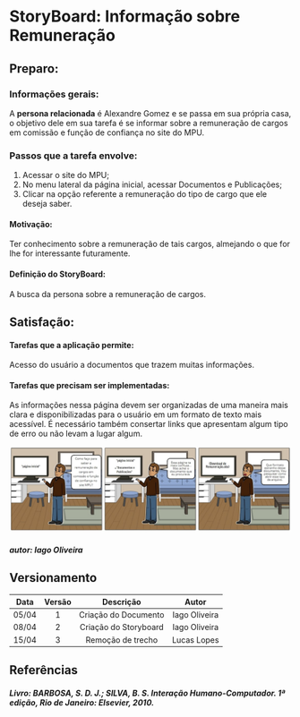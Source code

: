 # StoryBoard: Informação sobre Remuneração

## Preparo:

### Informações gerais:

A **persona relacionada** é Alexandre Gomez e se passa em sua própria casa, o objetivo dele em sua tarefa é se informar sobre a remuneração de cargos em comissão e função de confiança no site do MPU.

### Passos que a tarefa envolve:

1. Acessar o site do MPU;
2. No menu lateral da página inicial, acessar Documentos e Publicações;
3. Clicar na opção referente a remuneração do tipo de cargo que ele deseja saber.

#### Motivação:

Ter conhecimento sobre a remuneração de tais cargos, almejando o que for lhe for interessante futuramente.

#### Definição do StoryBoard:

A busca da persona sobre a remuneração de cargos.

## Satisfação:

#### Tarefas que a aplicação permite:

Acesso do usuário a documentos que trazem muitas informações.

#### Tarefas que precisam ser implementadas:

As informações nessa página devem ser organizadas de uma maneira mais clara e disponibilizadas para o usuário em um formato de texto mais acessível. É necessário também consertar links que apresentam algum tipo de erro ou não levam a lugar algum.

![Story](../assets/storyboards/2.jpg)
##### autor: Iago Oliveira

## Versionamento

| Data | Versão |           Descrição             |    Autor    |
|:----:|:------:|:-------------------------------:|:-----------:|
|05/04 |1      |     Criação do Documento        | Iago Oliveira |
|08/04 |2      |     Criação do Storyboard       | Iago Oliveira  |
|15/04 |3     |     Remoção de trecho        | Lucas Lopes  |


## Referências

##### Livro: BARBOSA, S. D. J.; SILVA, B. S. Interação Humano-Computador. 1ª edição, Rio de Janeiro: Elsevier, 2010.